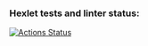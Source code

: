 ### Hexlet tests and linter status:
[![Actions Status](https://github.com/LichieLich/rails-project-66/workflows/hexlet-check/badge.svg)](https://github.com/LichieLich/rails-project-66/actions)